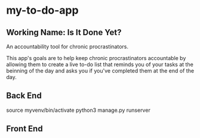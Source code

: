 # my-to-do-app

## Working Name: Is It Done Yet?

An accountability tool for chronic procrastinators.

This app's goals are to help keep chronic procrastinators accountable by allowing them to create a live to-do list that reminds you of your tasks at the beinning of the day and asks you if you've completed them at the end of the day.

## Back End

source myvenv/bin/activate
python3 manage.py runserver

## Front End